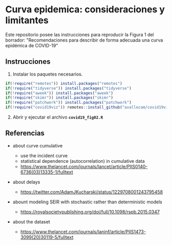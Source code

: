 # Curva epidemica: consideraciones y limitantes

Este repositorio posee las instrucciones para reproducir la Figura 1 del borrador: "Recomendaciones para describir de forma adecuada una curva epidémica de COVID-19"

## Instrucciones

1. Instalar los paquetes necesarios.

```r
if(!require("remotes")) install.packages("remotes")
if(!require("tidyverse")) install.packages("tidyverse")
if(!require("aweek")) install.packages("aweek")
if(!require("skimr")) install.packages("skimr")
if(!require("patchwork")) install.packages("patchwork")
if(!require("covid19viz")) remotes::install_github("avallecam/covid19viz")
```

2. Abrir y ejecutar el archivo __`covid19_fig02.R`__

## Referencias

- about curve cumulative
    + use the incident curve
    + statistical dependence (autocorrelation) in cumulative data
    + https://www.thelancet.com/journals/lancet/article/PIIS0140-6736(03)13335-1/fulltext

- about delays
    + https://twitter.com/AdamJKucharski/status/1229708001243795458

- abount modeling SEIR with stochastic rather than deterministic models
    + https://royalsocietypublishing.org/doi/full/10.1098/rspb.2015.0347

- about the dataset
    + https://www.thelancet.com/journals/laninf/article/PIIS1473-3099(20)30119-5/fulltext
